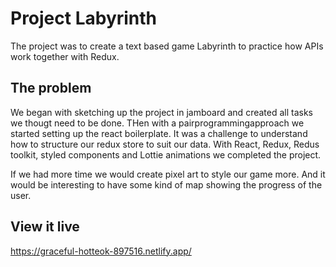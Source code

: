 # Project Labyrinth

The project was to create a text based game Labyrinth to practice how APIs work together with Redux. 


## The problem

We began with sketching up the project in jamboard and created all tasks we thougt need to be done. THen with a pairprogrammingapproach we started setting up the react boilerplate. It was a challenge to understand how to structure our redux store to suit our data. With React, Redux, Redus toolkit, styled components and Lottie animations we completed the project. 

If we had more time we would create pixel art to style our game more. And it would be interesting to have some kind of map showing the progress of the user. 

## View it live

https://graceful-hotteok-897516.netlify.app/

